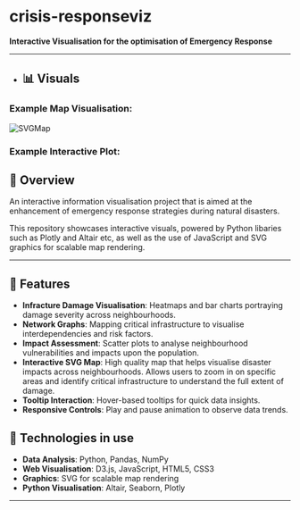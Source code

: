 # crisis-responseviz

**Interactive Visualisation for the optimisation of Emergency Response**


---
- ## 📊 **Visuals**
### Example Map Visualisation:
![SVGMap](https://github.com/user-attachments/assets/094d9b44-972d-49fa-beac-41ec2a1ea03a)

### Example Interactive Plot:


## 📖 **Overview**

An interactive information visualisation project that is aimed at the enhancement of emergency response strategies during natural disasters. 

This repository showcases interactive visuals, powered by Python libaries such as Plotly and Altair etc, as well as the use of JavaScript and SVG graphics for scalable map rendering.

---

## 🎯 **Features**

- **Infracture Damage Visualisation**: Heatmaps and bar charts portraying damage severity across neighbourhoods.
- **Network Graphs**: Mapping critical infrastructure to visualise interdependencies and risk factors.
- **Impact Assessment**: Scatter plots to analyse neighbourhood vulnerabilities and impacts upon the population.
- **Interactive SVG Map**: High quality map that helps visualise disaster impacts across neighbourhoods. Allows users to zoom in on specific areas and identify critical infrastructure to understand the full extent of damage.
- **Tooltip Interaction**: Hover-based tooltips for quick data insights.
- **Responsive Controls**: Play and pause animation to observe data trends.


## 🚀 **Technologies in use**
- **Data Analysis**: Python, Pandas, NumPy
- **Web Visualisation**: D3.js, JavaScript, HTML5, CSS3
- **Graphics**: SVG for scalable map rendering
- **Python Visualisation**: Altair, Seaborn, Plotly





---

